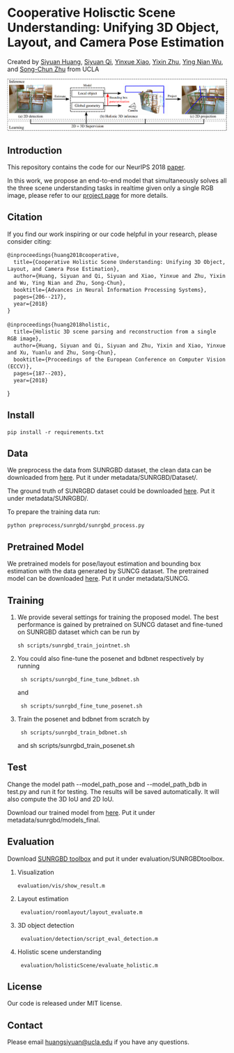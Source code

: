 # Cooperative Holisctic Scene Understanding: Unifying 3D Object, Layout, and Camera Pose Estimation 

Created by <a href="http://www.siyuanhaung.com" target="_blank">Siyuan Huang</a>,
					<a href="http://web.cs.ucla.edu/~syqi/" target="_blank">Siyuan Qi</a>,
					<a href="http://yolandaxiao.com/" target="_blank">Yinxue Xiao</a>,
					<a href="http://www.yzhu.io/" target="_blank">Yixin Zhu</a>,
					<a href="http://www.stat.ucla.edu/~ywu/" target="blank">Ying Nian Wu</a>, and
					<a href="http://www.stat.ucla.edu/~sczhu/" target="blank">Song-Chun Zhu</a> from UCLA

![teaser](doc/teaser.png)

## Introduction

This repository contains the code for our NeurIPS 2018 <a href=http://papers.nips.cc/paper/7305-cooperative-holistic-scene-understanding-unifying-3d-object-layout-and-camera-pose-estimation.pdf>paper</a>. 

In this work, we propose an end-to-end model that simultaneously solves all the three scene understanding tasks in realtime
given only a single RGB image, please refer to our <a href=http://siyuanhuang.com/cooperative_parsing/main.html>project page</a> for more details. 

## Citation

If you find our work inspiring or our code helpful in your research, please consider citing:

    @inproceedings{huang2018cooperative,
      title={Cooperative Holistic Scene Understanding: Unifying 3D Object, Layout, and Camera Pose Estimation},
      author={Huang, Siyuan and Qi, Siyuan and Xiao, Yinxue and Zhu, Yixin and Wu, Ying Nian and Zhu, Song-Chun},
      booktitle={Advances in Neural Information Processing Systems},
      pages={206--217},
      year={2018}
    }					

    @inproceedings{huang2018holistic,
      title={Holistic 3D scene parsing and reconstruction from a single RGB image},
      author={Huang, Siyuan and Qi, Siyuan and Zhu, Yixin and Xiao, Yinxue and Xu, Yuanlu and Zhu, Song-Chun},
      booktitle={Proceedings of the European Conference on Computer Vision (ECCV)},
      pages={187--203},
      year={2018}
}

## Install 
    pip install -r requirements.txt
    
## Data
We preprocess the data from SUNRGBD dataset, the clean data can be downloaded from <a href="https://drive.google.com/file/d/1XeCE87yACXxGisMTPPFb41u_AmQHetBE/view?usp=sharing"> here</a>. Put it under metadata/SUNRGBD/Dataset/.

The ground truth of SUNRGBD dataset could be downloaded <a href="https://drive.google.com/open?id=1QUbq7fRtJtBPkSJbIsZOTwYR5MwtZuiV"> here</a>. Put it under metadata/SUNRGBD/.


To prepare the training data run:
    
    python preprocess/sunrgbd/sunrgbd_process.py
    
## Pretrained Model
We pretrained models for pose/layout estimation and bounding box estimation with the data generated by SUNCG dataset. The pretrained model can be downloaded <a href="https://drive.google.com/open?id=1bkgI8Nprt_aDhS-V2N3srDbNGChJbF-l"> here</a>. Put it under metadata/SUNCG.

## Training 
1.  We provide several settings for training the proposed model. The best performance is gained by pretrained on SUNCG dataset and fine-tuned on SUNRGBD dataset which can be run by 
    
        sh scripts/sunrgbd_train_jointnet.sh
    
2. You could also fine-tune the posenet and bdbnet respectively by running
    
        sh scripts/sunrgbd_fine_tune_bdbnet.sh
        
    and 
    
        sh scripts/sunrgbd_fine_tune_posenet.sh
        
3. Train the posenet and bdbnet from scratch by

        sh scripts/sunrgbd_train_bdbnet.sh
        
    and sh scripts/sunrgbd_train_posenet.sh

## Test
Change the model path --model_path_pose and --model_path_bdb in test.py and run it for testing. The results will be saved automatically. It will also compute the 3D IoU and 2D IoU.

Download our trained model from <a href="https://drive.google.com/file/d/1LbhJCxa2OAO4O0GQhrAZZV1KuGAfTrV6/view?usp=sharing">here</a>. Put it under metadata/sunrgbd/models_final.
## Evaluation

Download <a href="http://rgbd.cs.princeton.edu/data/SUNRGBDtoolbox.zip">SUNRGBD toolbox</a> and put it under evaluation/SUNRGBDtoolbox.

1. Visualization
       
       evaluation/vis/show_result.m

2. Layout estimation
    
        evaluation/roomlayout/layout_evaluate.m
        
3. 3D object detection 
        
        evaluation/detection/script_eval_detection.m
        
4. Holistic scene understanding
        
        evaluation/holisticScene/evaluate_holistic.m
        
## License

Our code is released under MIT license.

## Contact

Please email huangsiyuan@ucla.edu if you have any questions.

